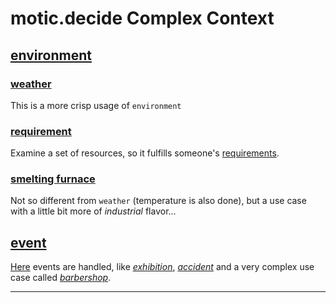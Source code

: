 # motic.decide Complex Context

## [environment](./environment/)

### [weather](./weather/)

This is a more crisp usage of `environment`

### [requirement](./requirement/)

Examine a set of resources, so it fulfills someone's
 [requirements](./requirement/).

### [smelting furnace](./industrial/smeltingFurnace/)

Not so different from `weather` (temperature is also done),
 but a use case with a little bit more of *industrial* flavor...
   
## [event](./event/)

[Here](./event/) events are handled, like
 [*exhibition*](./event/README.md#exhibition),
 [*accident*](./event/README.md#accident) and a very complex
 use case called [*barbershop*](./event/README.md#barbershop). 

---